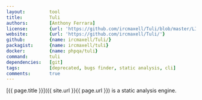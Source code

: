 ```yaml
---
layout:         tool
title:          Tuli
authors:        [Anthony Ferrara]
license:        {url: 'https://github.com/ircmaxell/Tuli/blob/master/LICENSE', label: 'MIT License'}
website:        {url: 'https://github.com/ircmaxell/Tuli/'}
github:         {name: ircmaxell/Tuli/}
packagist:      {name: ircmaxell/tuli}          
docker:         {name: phpqa/tuli}     
command:        tuli
dependencies:   [git] 
tags:           [deprecated, bugs finder, static analysis, cli] 
comments:       true
---
```


[{{ page.title }}]({{ site.url }}{{ page.url }}) is a static analysis engine.

<!--more--> 
